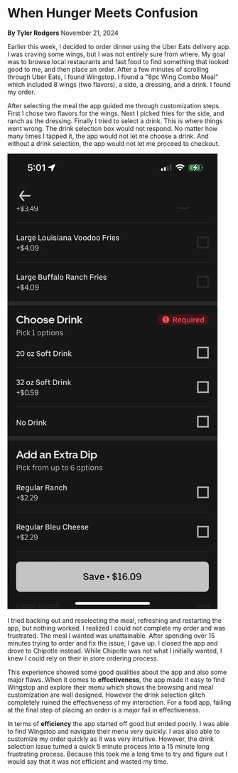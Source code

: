 # When Hunger Meets Confusion

**By Tyler Rodgers** 
November 21, 2024

Earlier this week, I decided to order dinner using the Uber Eats delivery app. I was craving some wings, but I was not entirely sure from where. My goal was to browse local restaurants and fast food to find something that looked good to me, and then place an order. After a few minutes of scrolling through Uber Eats, I found Wingstop. I found a "8pc Wing Combo Meal" which included 8 wings (two flavors), a side, a dressing, and a drink. I found my order.

After selecting the meal the app guided me through customization steps. First I chose two flavors for the wings. Next I picked fries for the side, and ranch as the dressing. Finally I tried to select a drink. This is where things went wrong. The drink selection box would not respond. No matter how many times I tapped it, the app would not let me choose a drink. And without a drink selection, the app would not let me proceed to checkout.

![DrinkSelectionUberEats](UberEats_Pic.PNG)

I tried backing out and reselecting the meal, refreshing and restarting the app, but nothing worked. I realized I could not complete my order and was frustrated. The meal I wanted was unattainable. After spending over 15 minutes trying to order and fix the issue, I gave up. I closed the app and drove to Chipotle instead. While Chipotle was not what I initially wanted, I knew I could rely on their in store ordering process.

This experience showed some good qualities about the app and also some major flaws. When it comes to **effectiveness**, the app made it easy to find Wingstop and explore their menu which shows the browsing and meal customization are well designed. However the drink selection glitch completely ruined the effectiveness of my interaction. For a food app, failing at the final step of placing an order is a major fail in effectiveness. 

In terms of **efficiency** the app started off good but ended poorly. I was able to find Wingstop and navigate their menu very quickly. I was also able to customize my order quickly as it was very intuitive. However, the drink selection issue turned a quick 5 minute process into a 15 minute long frustrating process. Because this took me a long time to try and figure out I would say that it was not efficient and wasted my time.



